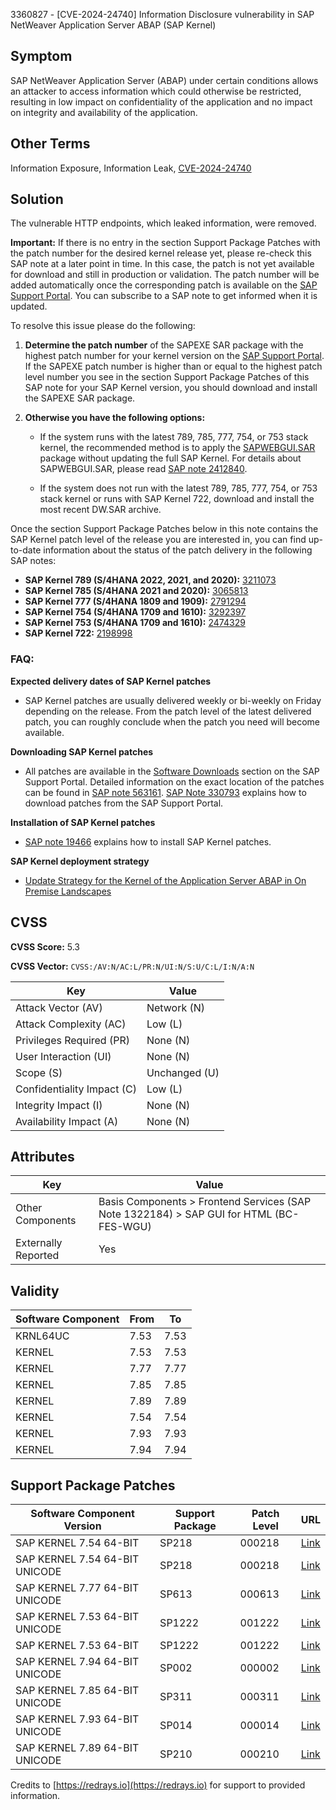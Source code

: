 3360827 - [CVE-2024-24740] Information Disclosure vulnerability in SAP NetWeaver Application Server ABAP (SAP Kernel)

## Symptom

SAP NetWeaver Application Server (ABAP) under certain conditions allows an attacker to access information which could otherwise be restricted, resulting in low impact on confidentiality of the application and no impact on integrity and availability of the application.

## Other Terms

Information Exposure, Information Leak, [CVE-2024-24740](https://www.cve.org/CVERecord?id=CVE-2024-24740)

## Solution

The vulnerable HTTP endpoints, which leaked information, were removed.

**Important:** If there is no entry in the section Support Package Patches with the patch number for the desired kernel release yet, please re-check this SAP note at a later point in time. In this case, the patch is not yet available for download and still in production or validation. The patch number will be added automatically once the corresponding patch is available on the [SAP Support Portal](https://me.sap.com/). You can subscribe to a SAP note to get informed when it is updated.

To resolve this issue please do the following:

1. **Determine the patch number** of the SAPEXE SAR package with the highest patch number for your kernel version on the [SAP Support Portal](https://me.sap.com/). If the SAPEXE patch number is higher than or equal to the highest patch level number you see in the section Support Package Patches of this SAP note for your SAP Kernel version, you should download and install the SAPEXE SAR package.

2. **Otherwise you have the following options:**
   
   - If the system runs with the latest 789, 785, 777, 754, or 753 stack kernel, the recommended method is to apply the [SAPWEBGUI.SAR](https://me.sap.com/notes/2412840) package without updating the full SAP Kernel. For details about SAPWEBGUI.SAR, please read [SAP note 2412840](https://me.sap.com/notes/2412840).
   
   - If the system does not run with the latest 789, 785, 777, 754, or 753 stack kernel or runs with SAP Kernel 722, download and install the most recent DW.SAR archive.

Once the section Support Package Patches below in this note contains the SAP Kernel patch level of the release you are interested in, you can find up-to-date information about the status of the patch delivery in the following SAP notes:

- **SAP Kernel 789 (S/4HANA 2022, 2021, and 2020):** [3211073](https://me.sap.com/notes/3211073)
- **SAP Kernel 785 (S/4HANA 2021 and 2020):** [3065813](https://me.sap.com/notes/3065813)
- **SAP Kernel 777 (S/4HANA 1809 and 1909):** [2791294](https://me.sap.com/notes/2791294)
- **SAP Kernel 754 (S/4HANA 1709 and 1610):** [3292397](https://me.sap.com/notes/3292397)
- **SAP Kernel 753 (S/4HANA 1709 and 1610):** [2474329](https://me.sap.com/notes/2474329)
- **SAP Kernel 722:** [2198998](https://me.sap.com/notes/2198998)

### FAQ:

**Expected delivery dates of SAP Kernel patches**

- SAP Kernel patches are usually delivered weekly or bi-weekly on Friday depending on the release. From the patch level of the latest delivered patch, you can roughly conclude when the patch you need will become available.

**Downloading SAP Kernel patches**

- All patches are available in the [Software Downloads](https://me.sap.com/softwarecenter/template/products/_APP=00200682500000001943&_EVENT=DISPHIER&HEADER=Y&FUNCTIONBAR=N&EVENT=TREE&NE=NAVIGATE&ENR=73554900100200019167&V=MAINT) section on the SAP Support Portal. Detailed information on the exact location of the patches can be found in [SAP note 563161](https://me.sap.com/notes/563161). [SAP Note 330793](https://me.sap.com/notes/330793) explains how to download patches from the SAP Support Portal.

**Installation of SAP Kernel patches**

- [SAP note 19466](https://me.sap.com/notes/19466) explains how to install SAP Kernel patches.

**SAP Kernel deployment strategy**

- [Update Strategy for the Kernel of the Application Server ABAP in On Premise Landscapes](https://me.sap.com/deployment-strategies-kernel-abap.pdf)

## CVSS

**CVSS Score:** 5.3

**CVSS Vector:** `CVSS:/AV:N/AC:L/PR:N/UI:N/S:U/C:L/I:N/A:N`

| Key                       | Value             |
|---------------------------|-------------------|
| Attack Vector (AV)        | Network (N)       |
| Attack Complexity (AC)    | Low (L)           |
| Privileges Required (PR)  | None (N)          |
| User Interaction (UI)     | None (N)          |
| Scope (S)                 | Unchanged (U)     |
| Confidentiality Impact (C)| Low (L)           |
| Integrity Impact (I)      | None (N)          |
| Availability Impact (A)   | None (N)          |

## Attributes

| Key                  | Value                                                                                          |
|----------------------|------------------------------------------------------------------------------------------------|
| Other Components     | Basis Components > Frontend Services (SAP Note 1322184) > SAP GUI for HTML (BC-FES-WGU)        |
| Externally Reported  | Yes                                                                                            |

## Validity

| Software Component        | From | To   |
|---------------------------|------|------|
| KRNL64UC                  | 7.53 | 7.53 |
| KERNEL                    | 7.53 | 7.53 |
| KERNEL                    | 7.77 | 7.77 |
| KERNEL                    | 7.85 | 7.85 |
| KERNEL                    | 7.89 | 7.89 |
| KERNEL                    | 7.54 | 7.54 |
| KERNEL                    | 7.93 | 7.93 |
| KERNEL                    | 7.94 | 7.94 |

## Support Package Patches

| Software Component Version     | Support Package | Patch Level | URL                                                                                                                                                                           |
|--------------------------------|-----------------|-------------|-------------------------------------------------------------------------------------------------------------------------------------------------------------------------------|
| SAP KERNEL 7.54 64-BIT         | SP218           | 000218      | [Link](https://me.sap.com/softwarecenter/template/products/_APP=00200682500000001943&_EVENT=DISPHIER&HEADER=Y&FUNCTIONBAR=N&EVENT=TREE&NE=NAVIGATE&ENR=73554900100200019167&V=MAINT) |
| SAP KERNEL 7.54 64-BIT UNICODE | SP218           | 000218      | [Link](https://me.sap.com/softwarecenter/template/products/_APP=00200682500000001943&_EVENT=DISPHIER&HEADER=Y&FUNCTIONBAR=N&EVENT=TREE&NE=NAVIGATE&ENR=73554900100200019168&V=MAINT) |
| SAP KERNEL 7.77 64-BIT UNICODE | SP613           | 000613      | [Link](https://me.sap.com/softwarecenter/template/products/_APP=00200682500000001943&_EVENT=DISPHIER&HEADER=Y&FUNCTIONBAR=N&EVENT=TREE&NE=NAVIGATE&ENR=73554900100200010526&V=MAINT) |
| SAP KERNEL 7.53 64-BIT UNICODE | SP1222          | 001222      | [Link](https://me.sap.com/softwarecenter/template/products/_APP=00200682500000001943&_EVENT=DISPHIER&HEADER=Y&FUNCTIONBAR=N&EVENT=TREE&NE=NAVIGATE&ENR=73554900100200005858&V=MAINT) |
| SAP KERNEL 7.53 64-BIT         | SP1222          | 001222      | [Link](https://me.sap.com/softwarecenter/template/products/_APP=00200682500000001943&_EVENT=DISPHIER&HEADER=Y&FUNCTIONBAR=N&EVENT=TREE&NE=NAVIGATE&ENR=73554900100200006207&V=MAINT) |
| SAP KERNEL 7.94 64-BIT UNICODE | SP002           | 000002      | [Link](https://me.sap.com/softwarecenter/template/products/_APP=00200682500000001943&_EVENT=DISPHIER&HEADER=Y&FUNCTIONBAR=N&EVENT=TREE&NE=NAVIGATE&ENR=73555000100200019774&V=MAINT) |
| SAP KERNEL 7.85 64-BIT UNICODE | SP311           | 000311      | [Link](https://me.sap.com/softwarecenter/template/products/_APP=00200682500000001943&_EVENT=DISPHIER&HEADER=Y&FUNCTIONBAR=N&EVENT=TREE&NE=NAVIGATE&ENR=73554900100200013971&V=MAINT) |
| SAP KERNEL 7.93 64-BIT UNICODE | SP014           | 000014      | [Link](https://me.sap.com/softwarecenter/template/products/_APP=00200682500000001943&_EVENT=DISPHIER&HEADER=Y&FUNCTIONBAR=N&EVENT=TREE&NE=NAVIGATE&ENR=73555000100200018813&V=MAINT) |
| SAP KERNEL 7.89 64-BIT UNICODE | SP210           | 000210      | [Link](https://me.sap.com/softwarecenter/template/products/_APP=00200682500000001943&_EVENT=DISPHIER&HEADER=Y&FUNCTIONBAR=N&EVENT=TREE&NE=NAVIGATE&ENR=73555000100200015809&V=MAINT) |

Credits to [https://redrays.io](https://redrays.io) for support to provided information.
